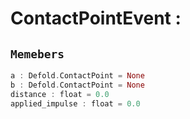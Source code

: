 
# ContactPointEvent : 
## ```Memebers```    
```rust
a : Defold.ContactPoint = None  
b : Defold.ContactPoint = None  
distance : float = 0.0  
applied_impulse : float = 0.0  
```


